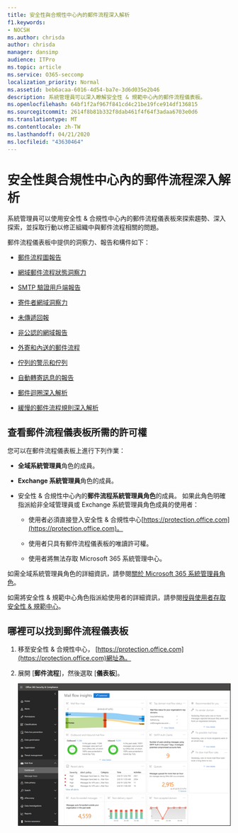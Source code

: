 ```yaml
---
title: 安全性與合規性中心內的郵件流程深入解析
f1.keywords:
- NOCSH
ms.author: chrisda
author: chrisda
manager: dansimp
audience: ITPro
ms.topic: article
ms.service: O365-seccomp
localization_priority: Normal
ms.assetid: beb6acaa-6016-4d54-ba7e-3d6d035e2b46
description: 系統管理員可以深入瞭解安全性 & 規範中心內的郵件流程儀表板。
ms.openlocfilehash: 64bf1f2af967f841cd4c21be19fce914df136815
ms.sourcegitcommit: 2614f8b81b332f8dab461f4f64f3adaa6703e0d6
ms.translationtype: MT
ms.contentlocale: zh-TW
ms.lasthandoff: 04/21/2020
ms.locfileid: "43630464"
---
```

# <a name="mail-flow-insights-in-the-security--compliance-center"></a>安全性與合規性中心內的郵件流程深入解析

系統管理員可以使用安全性 & 合規性中心內的郵件流程儀表板來探索趨勢、深入探索，並採取行動以修正組織中與郵件流程相關的問題。

郵件流程儀表板中提供的洞察力、報告和構件如下：

- [郵件流程圖報告](mfi-mail-flow-map-report.md)

- [網域郵件流程狀態洞察力](mfi-domain-mail-flow-status-insight.md)

- [SMTP 驗證用戶端報告](mfi-smtp-auth-clients-report.md)

- [寄件者網域洞察力](mfi-sender-domain-insight.md)

- [未傳遞回報](mfi-non-delivery-report.md)

- [非公認的網域報告](mfi-non-accepted-domain-report.md)

- [外寄和內送的郵件流程](mfi-outbound-and-inbound-mail-flow.md)

- [佇列的警示和佇列](mfi-queue-alerts-and-queues.md)

- [自動轉寄訊息的報告](mfi-auto-forwarded-messages-report.md)

- [郵件迴圈深入解析](mfi-mail-loop-insight.md)

- [緩慢的郵件流程規則深入解析](mfi-slow-mail-flow-rules-insight.md)

## <a name="permissions-required-to-view-the-mail-flow-dashboard"></a>查看郵件流程儀表板所需的許可權

您可以在郵件流程儀表板上進行下列作業：

- **全域系統管理員**角色的成員。

- **Exchange 系統管理員**角色的成員。

- 安全性 & 合規性中心內的**郵件流程系統管理員角色**的成員。 如果此角色明確指派給非全域管理員或 Exchange 系統管理員角色成員的使用者：

  - 使用者必須直接登入安全性 & 合規性中心[https://protection.office.com](https://protection.office.com)。

  - 使用者只具有郵件流程儀表板的唯讀許可權。

  - 使用者將無法存取 Microsoft 365 系統管理中心。

如需全域系統管理員角色的詳細資訊，請參閱[關於 Microsoft 365 系統管理員角色](https://docs.microsoft.com/office365/admin/add-users/about-admin-roles)。

如需將安全性 & 規範中心角色指派給使用者的詳細資訊，請參閱[授與使用者存取安全性 & 規範中心](grant-access-to-the-security-and-compliance-center.md)。

## <a name="where-to-find-the-mail-flow-dashboard"></a>哪裡可以找到郵件流程儀表板

1. 移至安全性 & 合規性中心， [https://protection.office.com](https://protection.office.com)網址為。

2. 展開 [**郵件流程**]，然後選取 [**儀表板**]。

   ![安全性 & 規範中心內的郵件流程儀表板](../../media/mail-flow-dashboard-v2.png)
